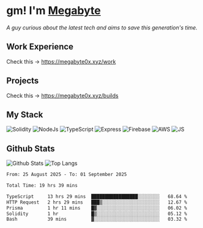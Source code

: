 # gm! I'm [Megabyte](https://megabyte0x.xyz/)

*A guy curious about the latest tech and aims to save this generation's time.*

## Work Experience

Check this -> https://megabyte0x.xyz/work

## Projects

Check this -> https://megabyte0x.xyz/builds

## My Stack

![Solidity](https://img.shields.io/badge/solidity-grey?style=for-the-badge&logo=solidity&logoColor=Green)
![NodeJs](https://img.shields.io/badge/NODE_JS-grey?style=for-the-badge&logo=nodedotjs&logoColor=Green)
![TypeScript](https://img.shields.io/badge/TS-grey?style=for-the-badge&logo=typescript&logoColor=Green)
![Express](https://img.shields.io/badge/EXPRESS-grey?style=for-the-badge&logo=EXPRESS&logoColor=Green)
![Firebase](https://img.shields.io/badge/EXPRESS-grey?style=for-the-badge&logo=EXPRESS&logoColor=Green)
![AWS](https://img.shields.io/badge/AWS-grey?style=for-the-badge&logo=amazonaws&logoColor=Yellow)
![JS](https://img.shields.io/badge/JS-grey?style=for-the-badge&logo=javascript&logoColor=Green)

## Github Stats

![Github Stats](https://github-readme-stats.vercel.app/api?username=megabyte0x&show_icons=true&theme=dark&hide_border=true&bg_color=0D1117) ![Top Langs](https://github-readme-stats.vercel.app/api/top-langs/?username=megabyte0x&layout=compact&theme=dark)

<!--START_SECTION:waka-->

```txt
From: 25 August 2025 - To: 01 September 2025

Total Time: 19 hrs 39 mins

TypeScript     13 hrs 29 mins  █████████████████░░░░░░░░   68.64 %
HTTP Request   2 hrs 29 mins   ███▒░░░░░░░░░░░░░░░░░░░░░   12.67 %
Prisma         1 hr 11 mins    █▓░░░░░░░░░░░░░░░░░░░░░░░   06.02 %
Solidity       1 hr            █▒░░░░░░░░░░░░░░░░░░░░░░░   05.12 %
Bash           39 mins         ▓░░░░░░░░░░░░░░░░░░░░░░░░   03.32 %
```

<!--END_SECTION:waka-->


